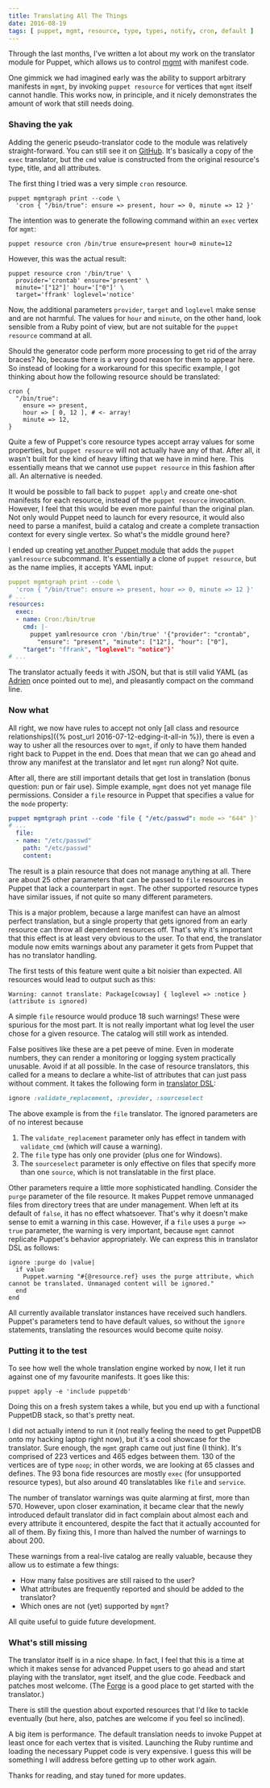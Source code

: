 ```yaml
---
title: Translating All The Things
date: 2016-08-19
tags: [ puppet, mgmt, resource, type, types, notify, cron, default ]
---
```


Through the last months, I've written a lot about my work on the translator
module for Puppet, which allows us to control [mgmt](https://github.com/purpleidea/mgmt/)
with manifest code.

One gimmick we had imagined early was the ability to support arbitrary
manifests in `mgmt`, by invoking `puppet resource` for vertices that `mgmt`
itself cannot handle. This works now, in principle, and it nicely demonstrates
the amount of work that still needs doing.

### Shaving the yak

Adding the generic pseudo-translator code to the module was relatively
straight-forward. You can still see it on [GitHub](https://github.com/ffrank/puppet-mgmtgraph/blob/fcb0b82a7e609283cb1b49fb7838ba22228ad49c/lib/puppetx/catalog_translation/type/default_translation.rb).
It's basically a copy of the `exec` translator, but the `cmd`
value is constructed from the original resource's type, title, and all
attributes.

The first thing I tried was a very simple `cron` resource.

    puppet mgmtgraph print --code \
      'cron { "/bin/true": ensure => present, hour => 0, minute => 12 }'

The intention was to generate the following command within an `exec` vertex
for `mgmt`:

    puppet resource cron /bin/true ensure=present hour=0 minute=12

However, this was the actual result:

    puppet resource cron '/bin/true' \
      provider='crontab' ensure='present' \
      minute='["12"]' hour='["0"]' \
      target='ffrank' loglevel='notice'

Now, the additional parameters `provider`, `target` and `loglevel` make sense and are not
harmful. The values for `hour` and `minute`, on the other hand, look sensible from a
Ruby point of view, but are not suitable for the `puppet resource` command at all.

Should the generator code perform more processing to get rid of the array braces?
No, because there is a very good reason for them to appear here. So instead of
looking for a workaround for this specific example, I got thinking about how the
following resource should be translated:

```puppet
cron {
  "/bin/true":
    ensure => present,
    hour => [ 0, 12 ], # <- array!
    minute => 12,
}
```

Quite a few of Puppet's core resource types accept array values for some properties,
but `puppet resource` will not actually have any of that. After all, it wasn't built
for the kind of heavy lifting that we have in mind here.
This essentially means that we cannot use `puppet resource` in this fashion after all.
An alternative is needed.

It would be possible to fall back to `puppet apply` and create one-shot manifests
for each resource, instead of the `puppet resource` invocation. However, I feel that
this would be even more painful than the original plan. Not only would Puppet need
to launch for every resource, it would also need to parse a manifest, build a catalog
and create a complete transaction context for every single vertex. So what's the
middle ground here?

I ended up creating [yet another Puppet module](https://github.com/ffrank/puppet-yamlresource)
that adds the `puppet yamlresource` subcommand. It's essentially a clone of
`puppet resource`, but as the name implies, it accepts YAML input:

```yaml
puppet mgmtgraph print --code \
  'cron { "/bin/true": ensure => present, hour => 0, minute => 12 }'
# ...
resources:
  exec:
  - name: Cron:/bin/true
    cmd: |-
      puppet yamlresource cron '/bin/true' '{"provider": "crontab",
        "ensure": "present", "minute": ["12"], "hour": ["0"],
	"target": "ffrank", "loglevel": "notice"}'
# ...
```

The translator actually feeds it with JSON, but that is still valid YAML (as
[Adrien](https://twitter.com/nullfinch) once pointed out to me), and pleasantly
compact on the command line.

### Now what

All right, we now have rules to accept not only [all class and resource
relationships]({% post_url 2016-07-12-edging-it-all-in %}), there is even a way
to usher all the resources over to `mgmt`, if only to have them handed right
back to Puppet in the end. Does that mean that we can go ahead and throw
any manifest at the translator and let `mgmt` run along? Not quite.

After all, there are still important details that get lost in translation
(bonus question: pun or fair use). Simple example, `mgmt` does not yet
manage file permissions. Consider a `file` resource in Puppet that
specifies a value for the `mode` property:

```yaml
puppet mgmtgraph print --code 'file { "/etc/passwd": mode => "644" }'
# ...
  file:
  - name: "/etc/passwd"
    path: "/etc/passwd"
    content: 
```

The result is a plain resource that does not manage anything at all.
There are about 25 other parameters that can be passed to `file` resources
in Puppet that lack a counterpart in `mgmt`. The other supported resource
types have similar issues, if not quite so many different parameters.

This is a major problem, because a large manifest can have an almost perfect
translation, but a single property that gets ignored from an early resource
can throw all dependent resources off. That's why it's important that this
effect is at least very obvious to the user. To that end, the translator
module now emits warnings about any parameter it gets from Puppet that
has no translator handling.

The first tests of this feature went quite a bit noisier than expected.
All resources would lead to output such as this:

    Warning: cannot translate: Package[cowsay] { loglevel => :notice } (attribute is ignored)

A simple `file` resource would produce 18 such warnings! These were spurious
for the most part. It is not really important what log level the user chose
for a given resource. The catalog will still work as intended.

False positives like these are a pet peeve of mine. Even in moderate numbers, they
can render a monitoring or logging system practically unusable. Avoid if
at all possible. In the case of resource translators, this called for a means
to declare a white-list of attributes that can just pass without comment.
It takes the following form in [translator DSL](/features/2016/06/12/puppet,-meet-mgmt/):

```ruby
ignore :validate_replacement, :provider, :sourceselect
```

The above example is from the `file` translator. The ignored parameters are
of no interest because

1. The `validate_replacement` parameter only has effect in tandem with
`validate_cmd` (which *will* cause a warning).
2. The `file` type has only one provider (plus one for Windows).
3. The `sourceselect` parameter is only effective on files that specify
more than one `source`, which is not translatable in the first place.

Other parameters require a little more sophisticated handling. Consider
the `purge` parameter of the file resource. It makes Puppet remove
unmanaged files from directory trees that are under management.
When left at its default of `false`, it has no effect whatsoever.
That's why it doesn't make sense to emit a warning in this case.
However, if a `file` uses a `purge => true` parameter, the warning is
very important, because `mgmt` cannot replicate Puppet's behavior
appropriately. We can express this in translator DSL as follows:

```
ignore :purge do |value|
  if value
    Puppet.warning "#{@resource.ref} uses the purge attribute, which cannot be translated. Unmanaged content will be ignored."
  end
end
```

All currently available translator instances have received such handlers.
Puppet's parameters tend to have default values, so without the `ignore`
statements, translating the resources would become quite noisy.

### Putting it to the test

To see how well the whole translation engine worked by now, I let it
run against one of my favourite manifests. It goes like this:

    puppet apply -e 'include puppetdb'

Doing this on a fresh system takes a while, but you end up with a
functional PuppetDB stack, so that's pretty neat.

I did not actually intend to run it (not really feeling the need to
get PuppetDB onto my hacking laptop right now), but it's a cool
showcase for the translator. Sure enough, the `mgmt` graph came out
just fine (I think). It's comprised of 223 vertices and 465 edges
between them. 130 of the vertices are of type `noop`; in other words,
we are looking at 65 classes and defines. The 93 bona fide resources
are mostly `exec` (for unsupported resource types), but also around
40 translatables like `file` and `service`.

The number of translator warnings was quite alarming at first, more
than 570. However, upon closer examination, it became clear that
the newly introduced default translator did in fact complain about almost each and
every attribute it encountered, despite the fact that it actually
accounted for all of them. By fixing this, I more than halved the
number of warnings to about 200.

These warnings from a real-live catalog are really valuable, because
they allow us to estimate a few things:

* How many false positives are still raised to the user?
* What attributes are frequently reported and should be added to the translator?
* Which ones are not (yet) supported by `mgmt`?

All quite useful to guide future development.

### What's still missing

The translator itself is in a nice shape. In fact, I feel that this is a time
at which it makes sense for advanced Puppet users to go ahead and start playing
with the translator, `mgmt` itself, and the glue code. Feedback and patches
most welcome. (The [Forge](https://forge.puppet.com/ffrank/mgmtgraph) is a
good place to get started with the translator.)

There is still the question about exported resources that I'd like to tackle
eventually (but here, also, patches are welcome if you feel so inclined).

A big item is performance. The default translation needs to invoke Puppet
at least once for each vertex that is visited. Launching the Ruby runtime
and loading the necessary Puppet code is very expensive. I guess this will
be something I will address before getting up to other work again.

Thanks for reading, and stay tuned for more updates.
